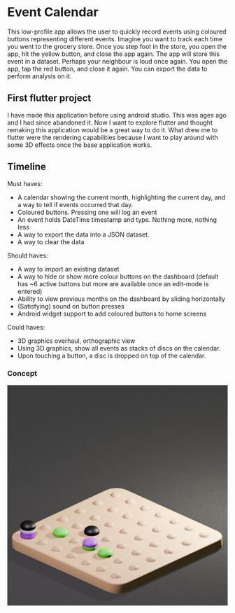 # Event Calendar

This low-profile app allows the user to quickly record events using coloured buttons representing different events.
Imagine you want to track each time you went to the grocery store. Once you step foot in the store, you open the app, hit the yellow button, and close the app again. The app will store this event in a dataset. Perhaps your neighbour is loud once again. You open the app, tap the red button, and close it again. You can export the data to perform analysis on it.

## First flutter project
I have made this application before using android studio. This was ages ago and I had since abandoned it. Now I want to explore flutter and thought remaking this application would be a great way to do it. What drew me to flutter were the rendering capabilities because I want to play around with some 3D effects once the base application works.

## Timeline
Must haves:
- A calendar showing the current month, highlighting the current day, and a way to tell if events occurred that day.
- Coloured buttons. Pressing one will log an event
- An event holds DateTime timestamp and type. Nothing more, nothing less
- A way to export the data into a JSON dataset.
- A way to clear the data

Should haves:
- A way to import an existing dataset
- A way to hide or show more colour buttons on the dashboard (default has ~6 active buttons but more are available once an edit-mode is entered)
- Ability to view previous months on the dashboard by sliding horizontally
- (Satisfying) sound on button presses
- Android widget support to add coloured buttons to home screens

Could haves:
- 3D graphics overhaul, orthographic view
- Using 3D graphics, show all events as stacks of discs on the calendar.
- Upon touching a button, a disc is dropped on top of the calendar.

### Concept
![Concept image](eventcalendar_concept.jpg)


